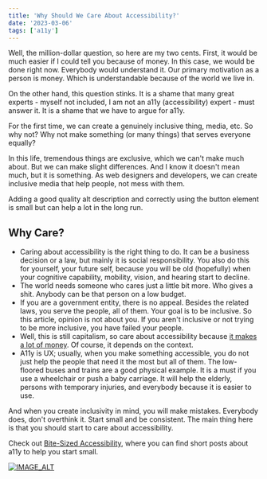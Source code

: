 ```yaml
---
title: 'Why Should We Care About Accessibility?'
date: '2023-03-06'
tags: ['a11y']
---
```


Well, the million-dollar question, so here are my two cents. First, it would be much easier if I could tell you because of money. In this case, we would be done right now. Everybody would understand it. Our primary motivation as a person is money. Which is understandable because of the world we live in.

On the other hand, this question stinks. It is a shame that many great experts - myself not included, I am not an a11y (accessibility) expert - must answer it. It is a shame that we have to argue for a11y.

For the first time, we can create a genuinely inclusive thing, media, etc. So why not? Why not make something (or many things) that serves everyone equally?

In this life, tremendous things are exclusive, which we can't make much about. But we can make slight differences. And I know it doesn't mean much, but it is something. As web designers and developers, we can create inclusive media that help people, not mess with them.

Adding a good quality alt description and correctly using the button element is small but can help a lot in the long run.

## Why Care?

- Caring about accessibility is the right thing to do. It can be a business decision or a law, but mainly it is social responsibility. You also do this for yourself, your future self, because you will be old (hopefully) when your cognitive capability, mobility, vision, and hearing start to decline.
- The world needs someone who cares just a little bit more. Who gives a shit. Anybody can be that person on a low budget.
- If you are a government entity, there is no appeal. Besides the related laws, you serve the people, all of them. Your goal is to be inclusive. So this article, opinion is not about you. If you aren't inclusive or not trying to be more inclusive, you have failed your people.
- Well, this is still capitalism, so care about accessibility because [it makes a lot of money](https://www.siteimprove.com/blog/how-web-accessibility-really-pays-off/). Of course, it depends on the context.
- A11y is UX; usually, when you make something accessible, you do not just help the people that need it the most but all of them. The low-floored buses and trains are a good physical example. It is a must if you use a wheelchair or push a baby carriage. It will help the elderly, persons with temporary injuries, and everybody because it is easier to use.

And when you create inclusivity in mind, you will make mistakes. Everybody does, don't overthink it. Start small and be consistent. The main thing here is that you should start to care about accessibility.

Check out [Bite-Sized Accessibility](https://bite-sized-a11y.com/), where you can find short posts about a11y to help you start small.

[![IMAGE_ALT](https://img.youtube.com/vi/cfATkdTylnI/maxresdefault.jpg)](https://www.youtube.com/watch?v=cfATkdTylnI)
